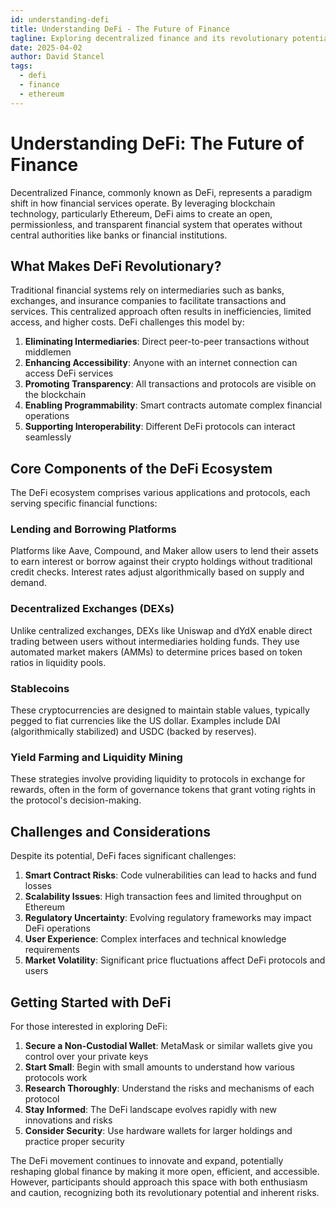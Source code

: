 ```yaml
---
id: understanding-defi
title: Understanding DeFi - The Future of Finance
tagline: Exploring decentralized finance and its revolutionary potential
date: 2025-04-02
author: David Stancel
tags:
  - defi
  - finance
  - ethereum
---
```


# Understanding DeFi: The Future of Finance

Decentralized Finance, commonly known as DeFi, represents a paradigm shift in how financial services operate. By leveraging blockchain technology, particularly Ethereum, DeFi aims to create an open, permissionless, and transparent financial system that operates without central authorities like banks or financial institutions.

## What Makes DeFi Revolutionary?

Traditional financial systems rely on intermediaries such as banks, exchanges, and insurance companies to facilitate transactions and services. This centralized approach often results in inefficiencies, limited access, and higher costs. DeFi challenges this model by:

1. **Eliminating Intermediaries**: Direct peer-to-peer transactions without middlemen
2. **Enhancing Accessibility**: Anyone with an internet connection can access DeFi services
3. **Promoting Transparency**: All transactions and protocols are visible on the blockchain
4. **Enabling Programmability**: Smart contracts automate complex financial operations
5. **Supporting Interoperability**: Different DeFi protocols can interact seamlessly

## Core Components of the DeFi Ecosystem

The DeFi ecosystem comprises various applications and protocols, each serving specific financial functions:

### Lending and Borrowing Platforms

Platforms like Aave, Compound, and Maker allow users to lend their assets to earn interest or borrow against their crypto holdings without traditional credit checks. Interest rates adjust algorithmically based on supply and demand.

### Decentralized Exchanges (DEXs)

Unlike centralized exchanges, DEXs like Uniswap and dYdX enable direct trading between users without intermediaries holding funds. They use automated market makers (AMMs) to determine prices based on token ratios in liquidity pools.

### Stablecoins

These cryptocurrencies are designed to maintain stable values, typically pegged to fiat currencies like the US dollar. Examples include DAI (algorithmically stabilized) and USDC (backed by reserves).

### Yield Farming and Liquidity Mining

These strategies involve providing liquidity to protocols in exchange for rewards, often in the form of governance tokens that grant voting rights in the protocol's decision-making.

## Challenges and Considerations

Despite its potential, DeFi faces significant challenges:

1. **Smart Contract Risks**: Code vulnerabilities can lead to hacks and fund losses
2. **Scalability Issues**: High transaction fees and limited throughput on Ethereum
3. **Regulatory Uncertainty**: Evolving regulatory frameworks may impact DeFi operations
4. **User Experience**: Complex interfaces and technical knowledge requirements
5. **Market Volatility**: Significant price fluctuations affect DeFi protocols and users

## Getting Started with DeFi

For those interested in exploring DeFi:

1. **Secure a Non-Custodial Wallet**: MetaMask or similar wallets give you control over your private keys
2. **Start Small**: Begin with small amounts to understand how various protocols work
3. **Research Thoroughly**: Understand the risks and mechanisms of each protocol
4. **Stay Informed**: The DeFi landscape evolves rapidly with new innovations and risks
5. **Consider Security**: Use hardware wallets for larger holdings and practice proper security

The DeFi movement continues to innovate and expand, potentially reshaping global finance by making it more open, efficient, and accessible. However, participants should approach this space with both enthusiasm and caution, recognizing both its revolutionary potential and inherent risks.